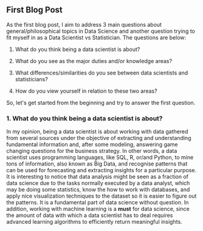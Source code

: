 ## First Blog Post

As the first blog post, I aim to address 3 main questions about general/philosophical topics in Data Science and another question trying to fit myself in as a Data Scientist vs Statistician. The questions are below:

1. What do you think being a data scientist is about?

2. What do you see as the major duties and/or knowledge areas?

3. What differences/similarities do you see between data scientists and statisticians?

4. How do you view yourself in relation to these two areas?

So, let's get started from the beginning and try to answer the first question.


### 1. What do you think being a data scientist is about?

In my opinion, being a data scientist is about working with data gathered from several sources under the objective of extracting and understanding fundamental information and, after some modeling, answering game changing questions for the business strategy. In other words, a data scientist uses programming languages, like SQL, R, or/and Python, to mine tons of information, also known as Big Data, and recognise patterns that can be used for forecasting and extracting insights for a particular purpose. It is interesting to notice that data analysis might be seen as a fraction of data science due to the tasks normally executed by a data analyst, which may be doing some statistics, know the how to work with databases, and apply nice visualization techniques to the dataset so it is easier to figure out the patterns. It is a fundamental part of data science without question. In addition, working with machine learning is a **must** for data science, since the amount of data with which a data scientist has to deal requires advanced learning algorithms to efficiently return meaningful insights.


